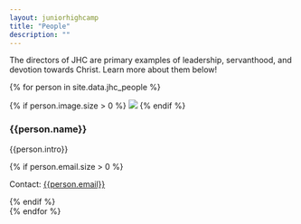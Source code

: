 ```yaml
---
layout: juniorhighcamp
title: "People"
description: ""
---
```


The directors of JHC are primary examples of leadership, servanthood, and devotion towards Christ. Learn more about them below!

{% for person in site.data.jhc_people %}

<div class="media">
  {% if person.image.size > 0 %}
  <a class="pull-left">
    <img class="media-object img-rounded profile-picture" src="{{person.image}}">
  </a>
  {% endif %}
  <div class="media-body">
    <h3 class="media-heading">{{person.name}}</h3>
    <div class="media">
      <p>{{person.intro}}</p>
      {% if person.email.size > 0 %}
      <p>Contact: <a href="mailto:{{person.email}}">{{person.email}}</a></p>
      {% endif %}
    </div>
  </div>
</div>
{% endfor %}
